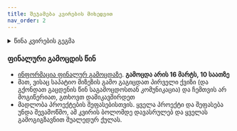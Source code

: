 ```yaml
---
title: შეჯამება კვირების მიხედვით
nav_order: 2
---
```



<details markdown="block">

<summary> წინა კვირების გეგმა </summary>

### 1. 21 სექტემბერი
პირველ კვირას გავარჩიეთ ეს საკითხები:

- საგნის მიმოხილვა - იხილეთ სილაბუსი
- [კარელის სამუშაო გარემოს გამართვა](/content/resources/karel_de)
- კარელის შესავალი 
    - ვინც ლექცია გააცდინა, შეგიძლიათ ნახოთ მოკლე [pdf](/content/files/lecture1.pdf) ვერსია (while ციკლამდე)
    - თუ გინდათ უბრალოდ საკითხების გამეორება, კარელის ბრძანებები და პროგრამის გამოყენება არის [ამ გვერდზე](/content/resources/karel_reference)
- [ამ კვირის დავალება](/content/homework/1_karel_intro). აუცილებლად გაეცანით [ამ გვერდს](/content/info/hw_karel), სადაც არის დავალების ატვირთვის ფორმატი, დეტალები და წესები


### 2. 28 სექტემბერი
- საიტის მთავარ გვერდზე დავამატე ტექნიკური ინფორმაცია

დღეს თავიდან გავივლით ყველა მნიშვნელოვან ნაწილს წინა კვირიდან და შემდეგ დავასრულებთ კარელის ფუნქციების სწავლას. 
- მიზანი არის რომ საფუძვლები მყარად გვესმოდეს, გავიმეორებთ რაც შეიძლება ბევრჯერ და ბევრნაირად
- შეეცდებით ხოლმე დამოუკიდებლად გააკეთოთ სავარჯიშოები

- ჯამში პირველი ორი კვირის კარელის მასალა არის [წინა კვირას გაზიარებულ pdf-ში](/content/files/lecture1.pdf). გაცდენის ან თავიდან ახსნის საჭიროების შემთხვევაში წაიკითხეთ ეს.
- თუ მასალა გესმით, მაგრამ რომელიმე ფუნქციის ან ბრძანების გამოყენება დაგავიწყდათ, pdf-ში ძებნა არ არის საჭირო, ყველაფერი არის [ამ გვერდზე](/content/resources/karel_reference) მაგალითებით. 
- სემინარზე უფრო მეტად გავნიხილეთ ეგ გვერდი და [სავარჯიშოები](/content/classwork/2_karel). ვისაც მათი გაკეთება მარტივად შეგიძლიათ, დღეს დასწრება აუცილებელი არ არის. 


### 3. 5 ოქტომბერი

- *ლექცია*: [კომპიუტერები](/content/lectures/3_computers)
- *სემინარი*: [კარელის სავარჯიშოები 2](/content/classwork/3_karel)



### 4. 12 ოქტომბერი
- **ლექციაზე** განვიხილეთ [წინა კვირის](/content/lectures/3_computers) მაგალითები და ვისაუბრეთ [პროგრამირების ენებზე](/content/lectures/4_programming_languages)
- **სემინარზე** გავაკეთეთ კარელის სავარჯიშოები. გავარჩიეთ [პირველი ორი ამ გვერდიდან](/content/classwork/4_karel). დავალების დაწერაში დაგეხმარებათ მე-3 და მე-4.
- იმ შემთხვევისთვის, თუ ამ კვირის მე-3 და მე-4 სავარჯიშოების დამოუკიდებლად გარჩევამ დიდი დრო წაიღო, **დავალების** დედლაინს გადავწევ ერთი კვირით. მაინც შეეცადეთ ამ კვირას დაასრულოთ.
- **პირველი ქვიზი** იქნება ხუთშაბათს, 22 ოქტომბერს, 19:30-ზე საგამოცდოში. ქვიზისთვის რა იმეცადინოთ და რჩევები ნახეთ [აქ](/content/info/quiz_karel). არ დაგავიწყდეთ, რომ რამდენს იმეცადინებთ გადაწყვეტთ თქვენ. ქვიზზე იქნება ცვლადი სირთულის კითხვები, ელემენტარულიდან კარგად დასაფიქრებელზე, ამიტომ არ არის აუცილებელი სრულყოფილად იცოდეთ და გესმოდეთ ყველაფერი იმისთვის, რომ ნორმალური ქულა მიიღოთ.


### 5. 19 ოქტომბერი

ეს კვირა არის სავალდებულო ინფორმაციით ნაკლებად დატვირთული, მაგრამ წარმოადგენს საკმაოდ მნიშვნელოვან საფუძველს კურსის დანარჩენი ნაწილისთვის.


1. **პროგრამირების ენების მაგალითები** <br>
მცირე ისტორიული კონტექსტით. ამ მასალიდან საერთოდ არაფრის გაგება და ცოდნა არ მოგეთხოვებათ, მაგრამ მოსმენა ბევრს დაგეხმარებათ 2.-ის უკეთ გაგებაში.

2. **html და javascript მაგალითები** <br>
ამ ორს უფრო დიდ ხანს დავუთმობთ და განახებთ რაზე ვიმუშავებთ კურსის დანარჩენი ნაწილის განმავლობაში. **ყველაფერს**, რასაც გავაკეთებ, შემდეგი კვირების განმავლობაში თავიდან და დეტალურად ავხსნი, ამიტომ ამ ლექციაზე არ კონცენტრირდეთ დეტალებზე და იმაზე, რომ ყველაფერი არ გესმით. მიზანი ის არის, რომ შემდგომი ცოდნის შეძენისას ზედაპირულად გესმოდეთ, რისთვის კეთდება.

3. **კარელი** <br>
- წინა კვირას ატვირთული ამოცანების მოკლე ახსნა
- რამდენიმე რთული ამოცანის ამოხსნის hint-ები
- კითხვები

ამ კვირის განმავლობაში აიტვირთება:
- ბონუს დავალება
- სხვა რთული ამოცანები კარელისთვის



### 6. 26 ოქტომბერი
შემდეგი თვე დატვირთული იქნება ბევრი და მრავალფეროვანი ახალი მასალით, რის შემდეგაც მათ გამოყენებაზე ვკონცენტრირდებით


- [კარელის ბონუს დავალებები](/content/resources/karel_bonus). დედლაინი არის მომავალ სამშაბათამდე.

- **ჯავასკრიპტის უკეთ გაცნობა**
ამ ნაწილში გავიცნობთ ენის იმ დამატებით ნაწილებს, რომელიც კარელში განზრახ იყო დამალული, რათა:
    - არ დატვირთულიყავით დამატებითი ინფორმაციით და ფიქრის პროცესი ყოფილიყო უფრო 'pure' და მარტივი გამოსავალი არ გეპოვათ ზოგ ამოცანაზე
    - [საწყისი კოდი](https://codesandbox.io/s/seminar1-4hcjw?file=/index.js). საკმაოდ ბევრი მასალაა, ამიტომ რაიმე სახის დამატებით სავარჯიშოებს ამ კვირას აღარ ავტირთავ.
    - [ამოხსნა](https://codesandbox.io/s/seminar1-solution-bb4gj?file=/index.js:88-143)
    - კოდის გამოსაყენებლად ნახეთ [ინსტრუქცია](/content/resources/main_de)

[ინტერნეტის ვიდეო დებილური სიტკომიდან](https://www.youtube.com/watch?v=iDbyYGrswtg) და [გაგრძელება](https://www.youtube.com/watch?v=Vywf48Dhyns)



### 7. 2 ნოემბერი 
- ლექცია: [ინტერნეტი (შესავალი)](/content/lectures/7_internet)
- სემინარი: ჯავასკრიპტის სავარჯიშოები
    + [საწყისი კოდი](https://codesandbox.io/s/seminar2-hffs1?file=/index.js)
    + [ამოხსნა](https://codesandbox.io/s/seminar2-solution-jkoun)
    + [ბოლო ორ კვირას ჯავასკრიპტის ნასწავლი ფუნქციონალის შეჯამება](/content/resources/javasccript_reference)

**დავალება 5: javascript** შეგიძლიათ ნახოთ [აქ](https://codesandbox.io/s/homework5-fmpgf?file=/index.js). 

### 8. 9 ნოემბერი
- [ორივე საათის ჩანაწერი](https://drive.google.com/file/d/1npmBl6SrhR8Xuraq1nmK4IsFXditXsqv/view?usp=sharing)
- javascript/html/css დავალებების [ატვირთვის ინსტრუქცია](/content/info/hw_web)
- ლექცია: ვებ სერვერის და ვებ გვერდის გამოქვეყნების დემონსტრაცია (უფრო დეტალურად მომავალ კვირას)
- სემინარიზე 
    - გავარჩიეთ დავალების საწყისი კოდი, თავიდან ავხსენით javascript-ის რამდენიმე ფუნქცია წინა კვირიდან
    - [დავიწყეთ html-ის შესავალი](https://codesandbox.io/s/seminar8-html1-d23yp?file=/index.html). სულ 10-15 წუთი უნდა ამ მასალის გაცნობა და შეგიძლიათ [ამ გვერდზე](https://ka.khanacademy.org/computing/computer-programming/html-css) ნახოთ ვიდეოები და კონსპექტები, სადაც კარგად არის ახსნილი html-ის საწყისები (სიებამდე).  
- სხვა:
    + დრაივზე შევქმენი [ახალი ფოდლერი](https://drive.google.com/drive/folders/1A_MuZu_aV53I5GNMrpHNS3hMtjy1DFSp?usp=sharing) ლექცია/სემინარების ვიდეო ჩანაწერების და რამდენიმე გამოგზავნილი უკვე დავამატე. თუ თქვენც გაქვთ ჩანაწერი, გთხოვთ ატვირთოთ. ეს ბმული დამატებულია მთავარ გვერდზეც 
    + ამ ფოლდერში ჩანაწერები კატეგორიების მიხედვითაა დალაგებული და კონკრეტული კვირების ლინკებს ჩავამატებ ამ გვერდზე.


### 9. 16 ნოემბერი
- ლექცია: [ვები](/content/lectures/9_web)
    - ბონუს დავალება მომავალი კვირისთვის: დააკვირდით url-ებს იმ გვერდებზე, რომელზეც შედიხართ. ეცადეთ ნახოთ რა პრინციპით იქმნება ეს ბმული და რომელი საიტი როგორ მუშაობს

- სემინარი: html & css
    + სემინარზე განხილული ფუნქციები არის [codesandbox-ზე](https://codesandbox.io/s/seminar9-html1-k9gfy). შეგიძლიათ გამოიყენოთ, როგორც reference - აღწერილია რომელი რას აკეთებს, როგორ, და მარჯვნივ ხედავთ შედეგს. ვისაც გსურთ html ფაილების native პროგრამით (და არა codesandbox-ის გამოყენებით) დაედიტება და ბრაუზერით გახსნა, ინსტრუქცია არის [web სამუშაო გარემოს](/content/resources/main_de) გვერდზე. სემინარზე დაწერილი კოდი ავტვირთე [საიტზეც](/content/classwork/9_html1)
    + მათ, ვისაც მეტი ან უბრალოდ სხვანაირი ახსნა გჭირდებათ, შეგიძლიათ მიმართოთ ხანის აკადემიის არაჩვეულებრივ ვიდეოებს. **სემინარი თუ გააცდინეთ**, ცალკე ჩანაწერის ყურება და ცალკე ხანის აკადემია არ არის საჭირო, მარტო მეორე გააკეთეთ და მერე რავიცი მაგდენი დრო თუ მოგრჩათ.


### 10. 23 ნოემბერი

დასვენებაა, მაგრამ იმისთვის, რომ ძალიან არ ჩამოვრჩეთ,  **ყველას** გთხოვთ გააკეთოთ ხანის აკადემიის სავარჯიშოები და თუ რომელიმეს ვერ გააკეთებთ, უყურეთ სავარჯიშოს წინა ვიდეოს. ზოგი თეგი არ ამიხსნია ამ კვირას, მაგრამ მოკლედ განვიხილავთ შემდეგ სემინარზე. დროში რომ ჩავეტიოთ აუცილებელია, რომ წინასწარ გქონდეთ მაინც გავლილი

[ამ გვერდიდან](https://ka.khanacademy.org/computing/computer-programming/html-css) გაიარეთ შემდეგი თავები: შესავალი HTML-ში, შესავალი CSS-ში, მეტი HTML თეგი, css ტექსტის თვისებები

### 11. 30 ნოემბერი
- შარშანდელი სტუდენტის შექმნილი [საიტი](freeuni-digital-technologies.github.io/eabas19-project-website/)
- [ჯგუფი](https://www.facebook.com/groups/205469644291737) დისკუსიებისთვის და საინტერესო/სასარგებლო რესურსების გაზიარებისთვის. პირველი პოსტი დავდე უკვე და ნახეთ :)
- ლექცია: [dns](/content/lectures/web). ლექცია დამთავრდება ადრე და შესვენებამდე დავიწყებთ სემინარს
- სემინარი: html/css ხანის აკადემიაზე სავარჯიშოების გაკეთება. თუ რამე კარგად ვერ გაიგეთ, უყურეთ შესაბამის ვიდეოს
- **დავალება**
    + [html/css ყველა სავარჯიშოს გაკეთება](https://ka.khanacademy.org/computing/computer-programming/html-css) ცხრილების გარდა.
    + [css მასალის დასრულება](https://ka.khanacademy.org/computing/computer-programming/html-css/more-css-selectors/pt/using-multiple-css-classes). სემინარზე ყველაფერი ვერ მოვასწარით. უყურეთ ვიდეოებს და გააკეთეთ სავარჯიშოები
    + ეს ორი არ შემოწმდება, მაგრამ მეექვსე დავალება მომავალ კვირას იქნება ამ სავარჯიშოებზე დაყრდნობით




### 12. 7 დეკემბერი
- 4-15 იანვრის შეხვედრების გაცდენის გამო ერთი გადმოვიდა 28 დეკემბერს, ხოლო მეორე იქნება 17 იანვარს. მეორე ქვიზი აღარ ჩატარდება. 
- ლექცია და სემინარი: javascript წინა ნაწილის გამეორება. [ობიექტები და სიების](https://codesandbox.io/s/seminar11-html-javascript-3lcjc?file=/index.js) შესავალი. DOM javascript
- **დავალება:** სემინარზე შევთანხმდით, რომ უკეთესია წინასწარ იმეცადინოთ ხანის აკადემიაზე ყველამ საკუთარი ტემპით და შეხვედრისას რთული საკითხები/დამატებითი თემები გავარჩიოთ. ამის შესრულების წასახალისებლად, ამ კვირასაც არ გექნებათ გამოსაგზავნი დავალება. მომავალი კვირისთვის [ამ გვერდიდან](https://ka.khanacademy.org/computing/computer-programming/html-css-js) გჭირდებათ ყველაფერი DOM ანიმაციის გარდა (მაგრამ თუ გაეცნობით ძალიან სახალისო ნაწილია).
- ამ ცვლილებების გამო ქულების განაწილება არის ასეთი:
    + 1-6 დავალება და პირველი ქვიზის ქულა არ იცვლება. დავალებები 4-4, ქვიზი 9 (სულ 33). 7 და 8 დავალება გაერთიანდება ერთად და ექნება 8 ქულა (ანუ დავალებები + ქვიზი სულ 41)
    + ფინალურ პროექტს 20-ის მაგივრად ექნება 24 ქულა და ფინალურ გამოცდას 30-ის მაგივრად ექნება 35 ქულა
- ფინალურ პროექტზე დეტალებს დავდებ მომავალ კვირას
- რაც შეეხება წინა კვირების შეჯამებას:
    + ჯავასკრიპტის საფუძვლები შეგიძლიათ ნახოთ რესურსებში და ასევე კარგი შეჯამება არის [ამ გვერდზე მეორე თავში](https://webschool.ge/js/1303).
    + html/css აუცილებელი მასალა შეგიძლიათ ისწავლოთ და იმეცადინოთ [ხანის აკადემიიდან](https://ka.khanacademy.org/computing/computer-programming/html-css). საგანში აუცილებელია ყველას ცოდნა, ცხრილების გარდა
    + DOM javascript აუცილებელი მასალაც [ხანის აკადემიაზეა](https://ka.khanacademy.org/computing/computer-programming/html-css-js). გჭირდებათ ყველაფერი DOM ანიმაციის გარდა (მაგრამ თუ გაეცნობით ძალიან სახალისო ნაწილია) 


<!-- შეჯამება მე-7 კითხვამდე -->
### 13. 14 დეკემბერი
- [ლექცია](/content/lectures/13_backend_db_cloud): სერვერები, მონაცემთა ბაზები, back-end
- სემინარი: ხანის აკადემიაზე DOM javascript-ის კითხვების განხილვა. [ვებ აპლიკაცია: ნაწილი პირველი](/content/classwork/13_webapp1)
- **[დავალება 6](https://codesandbox.io/s/homework6-webapp1-dxb61): html/css/javascript** 

### 14. 21 დეკემბერი
- ლექცია: [ციფრული უსაფრთხოება](/content/lectures/14_cyber_security)
- სემინარი: დავალების გარჩევა. [ვებ აპლიკაცია ნაწილი მეორე: ლაიქი, პოსტის წაშლა](/content/classwork/14_webapp2)
- ინფორმაცია ფინალური პროექტის შესახებ იქნება მომავალ კვირას

### 15. 28 დეკემბერი
- პრეზენტაცია: vpn
- ლექცია: [პროგრამების შექმნის პროცესი](/content/lectures/15_development)
- [ფინალური პროექტის](/content/info/final_project) წესები
- სემინარი: ვეპ აპლიკაცია [ნაწილი მესამე: მონაცემების შენახვა](/content/classwork/15_webapp3)
- [დისკუსიის ბონუსის](/content/info/discussion_bonus) შესახებ ინფორმაცია
- დავამატე ქულების განაწილების [გვერდი](/content/info/grading).

**დავალება 7-8: html/css/javascript**<br>
**ფინალური პროექტისთვის ჯგუფებში განაწილება**. 



### 16. 17 იანვარი
- ლექცია: [ხელოვნური ინტელექტი](/content/lectures/16_ai)
- სემინარი: [ალგორითმები](/content/lectures/16_algorithms)
- ფინალური პროექტი: [დიზაინი. რჩევები. ტექნიკური დეტალები. კითხვები](/content/info/final_project)


</details>

### ფინალური გამოცდის წინ
- [ინფორმაცია ფინალურ გამოცდაზე](/content/info/final_exam). **გამოცდა არის 16 მარტს, 10 საათზე**
- მათ, ვისაც საპატიო მიზეზის გამო გაგიცდათ პირველი ქვიზი (და გქონდათ გაცდენის წინ საგამოცდოსთან კომუნიკაცია) და ჩემთვის არ მოგიწერიათ, გთხოვთ დამიკავშირდეთ
- მადლობა პროექტების შეფასებისთვის. ყველა პროექტი და შეფასება უნდა შევამოწმო, ამ კვირის ბოლომდე დავასრულებ და ყველას გამოგიგზავნით შუალედურ ქულას.
